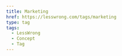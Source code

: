 ```yaml
---
title: Marketing
href: https://lesswrong.com/tags/marketing
type: tag
tags:
  - LessWrong
  - Concept
  - Tag
---
```


